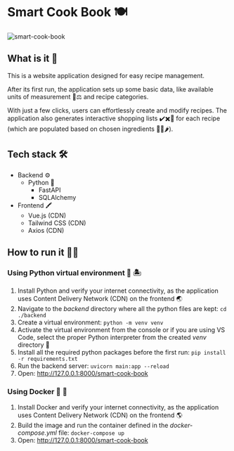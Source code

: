 # Smart Cook Book :plate_with_cutlery:
![smart-cook-book](https://github.com/KarolCywinski/smart-cook-book/assets/167247117/627418ed-cffd-4206-8116-d4cfc389d6e1)
## What is it :thinking:
This is a website application designed for easy recipe management.

After its first run, the application sets up some basic data, like available units of measurement :triangular_ruler::balance_scale: and recipe categories.

With just a few clicks, users can effortlessly create and modify recipes. The application also generates interactive shopping lists :heavy_check_mark::heavy_multiplication_x::shopping_cart: for each recipe (which are populated based on chosen ingredients :onion::cheese::hot_pepper:).
## Tech stack :hammer_and_wrench:
- Backend :gear:
  - Python :snake:
    - FastAPI 
    - SQLAlchemy
- Frontend :crayon:
  - Vue.js (CDN)
  - Tailwind CSS (CDN)
  - Axios (CDN)
## How to run it :man_technologist:
### Using Python virtual environment :snake: :desert_island:
1. Install Python and verify your internet connectivity, as the application uses Content Delivery Network (CDN) on the frontend :earth_asia:
2. Navigate to the *backend* directory where all the python files are kept: `cd ./backend`
3. Create a virtual environment: `python -m venv venv`
4. Activate the virtual environment from the console or if you are using VS Code, select the proper Python interpreter from the created *venv* directory :rocket:
5. Install all the required python packages before the first run: `pip install -r requirements.txt`
6. Run the backend server: `uvicorn main:app --reload`
7. Open: http://127.0.0.1:8000/smart-cook-book
### Using Docker :whale2: :ocean:
1. Install Docker and verify your internet connectivity, as the application uses Content Delivery Network (CDN) on the frontend :earth_americas:
2. Build the image and run the container defined in the *docker-compose.yml* file: `docker-compose up`
3. Open: http://127.0.0.1:8000/smart-cook-book
